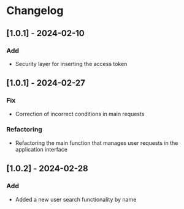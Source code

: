 # Changelog

## [1.0.1] - 2024-02-10

### Add

- Security layer for inserting the access token

## [1.0.1] - 2024-02-27

### Fix

- Correction of incorrect conditions in main requests

### Refactoring

- Refactoring the main function that manages user requests in the application interface

## [1.0.2] - 2024-02-28

### Add

- Added a new user search functionality by name
